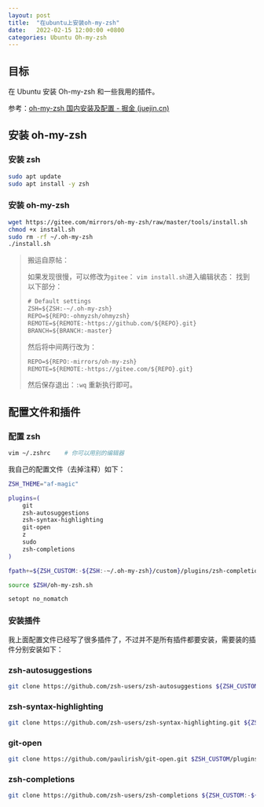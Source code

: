 ```yaml
---
layout: post
title:  "在ubuntu上安装oh-my-zsh"
date:   2022-02-15 12:00:00 +0800
categories: Ubuntu Oh-my-zsh
---
```




## 目标

在 Ubuntu 安装 Oh-my-zsh 和一些我用的插件。

参考：[oh-my-zsh 国内安装及配置 - 掘金 (juejin.cn)](https://juejin.cn/post/7023578642156355592)



## 安装 oh-my-zsh

### 安装 zsh

```bash
sudo apt update
sudo apt install -y zsh
```

### 安装 oh-my-zsh

```bash
wget https://gitee.com/mirrors/oh-my-zsh/raw/master/tools/install.sh
chmod +x install.sh
sudo rm -rf ~/.oh-my-zsh
./install.sh
```

> 搬运自原帖：
>
> 如果发现很慢，可以修改为`gitee`：
>  `vim install.sh`进入编辑状态：
>  找到以下部分：
>
> ```cmd
> # Default settings
> ZSH=${ZSH:-~/.oh-my-zsh}
> REPO=${REPO:-ohmyzsh/ohmyzsh}
> REMOTE=${REMOTE:-https://github.com/${REPO}.git}
> BRANCH=${BRANCH:-master}
> ```
>
> 然后将中间两行改为：
>
> ```cmd
> REPO=${REPO:-mirrors/oh-my-zsh}
> REMOTE=${REMOTE:-https://gitee.com/${REPO}.git}
> ```
>
> 然后保存退出：`:wq`
> 重新执行即可。



## 配置文件和插件

### 配置 zsh

```bash
vim ~/.zshrc	# 你可以用别的编辑器
```

我自己的配置文件（去掉注释）如下：

```bash
ZSH_THEME="af-magic"

plugins=(
    git
    zsh-autosuggestions
    zsh-syntax-highlighting
    git-open
    z
    sudo
    zsh-completions
)

fpath+=${ZSH_CUSTOM:-${ZSH:-~/.oh-my-zsh}/custom}/plugins/zsh-completions/src

source $ZSH/oh-my-zsh.sh

setopt no_nomatch
```



### 安装插件

我上面配置文件已经写了很多插件了，不过并不是所有插件都要安装，需要装的插件分别安装如下：

### zsh-autosuggestions

```bash
git clone https://github.com/zsh-users/zsh-autosuggestions ${ZSH_CUSTOM:-~/.oh-my-zsh/custom}/plugins/zsh-autosuggestions
```



### zsh-syntax-highlighting

```bash
git clone https://github.com/zsh-users/zsh-syntax-highlighting.git ${ZSH_CUSTOM:-~/.oh-my-zsh/custom}/plugins/zsh-syntax-highlighting
```



### git-open

```bash
git clone https://github.com/paulirish/git-open.git $ZSH_CUSTOM/plugins/git-open
```



### zsh-completions

```bash
git clone https://github.com/zsh-users/zsh-completions ${ZSH_CUSTOM:-${ZSH:-~/.oh-my-zsh}/custom}/plugins/zsh-completions
```

